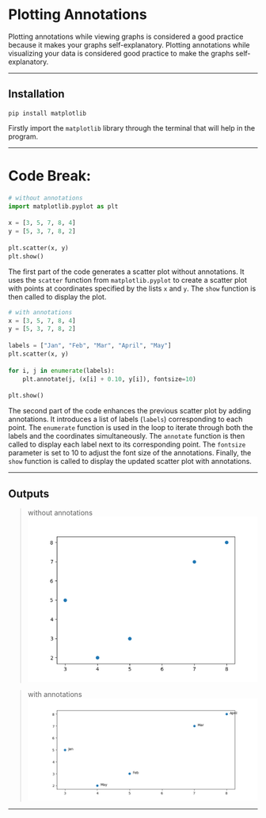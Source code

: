 # Plotting Annotations

Plotting annotations while viewing graphs is considered a good practice because it makes your graphs self-explanatory.
Plotting annotations while visualizing your data is considered good practice to make the graphs self-explanatory.

-----

## Installation

```
pip install matplotlib
```
Firstly import the `matplotlib` library through the terminal that will help in the program.

-----

# Code Break:

```python
# without annotations
import matplotlib.pyplot as plt

x = [3, 5, 7, 8, 4]
y = [5, 3, 7, 8, 2]

plt.scatter(x, y)
plt.show()
```

The first part of the code generates a scatter plot without annotations. It uses the `scatter` function from `matplotlib.pyplot` to create a scatter plot with points at coordinates specified by the lists `x` and `y`. The `show` function is then called to display the plot.

```python
# with annotations
x = [3, 5, 7, 8, 4]
y = [5, 3, 7, 8, 2]

labels = ["Jan", "Feb", "Mar", "April", "May"]
plt.scatter(x, y)

for i, j in enumerate(labels):
    plt.annotate(j, (x[i] + 0.10, y[i]), fontsize=10)

plt.show()
```

The second part of the code enhances the previous scatter plot by adding annotations. It introduces a list of labels (`labels`) corresponding to each point. The `enumerate` function is used in the loop to iterate through both the labels and the coordinates simultaneously. The `annotate` function is then called to display each label next to its corresponding point. The `fontsize` parameter is set to 10 to adjust the font size of the annotations. Finally, the `show` function is called to display the updated scatter plot with annotations.

-----

## Outputs

> without annotations
![without annotations](image.png)

> with annotations
![with annotations](image-1.png)

-----